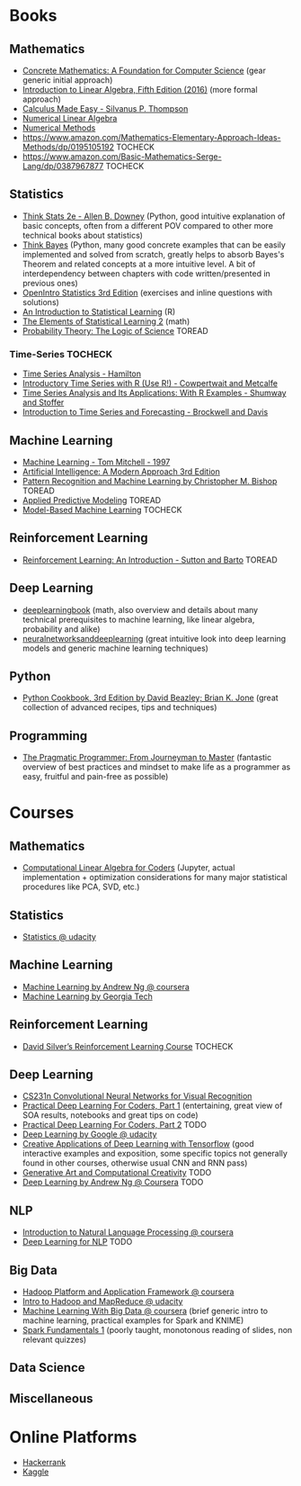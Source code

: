 # Books

## Mathematics
* [Concrete Mathematics: A Foundation for Computer Science](https://www.amazon.it/Concrete-Mathematics-Foundation-Computer-Science/dp/0201558025) (gear generic initial approach)
* [Introduction to Linear Algebra, Fifth Edition (2016)](http://math.mit.edu/~gs/linearalgebra/) (more formal approach)
* [Calculus Made Easy - Silvanus P. Thompson]()
* [Numerical Linear Algebra](https://www.amazon.com/Numerical-Linear-Algebra-Lloyd-Trefethen/dp/0898713617)
* [Numerical Methods](https://www.amazon.com/Numerical-Methods-Analysis-Implementation-Algorithms/dp/0691151229)
* https://www.amazon.com/Mathematics-Elementary-Approach-Ideas-Methods/dp/0195105192 TOCHECK
* https://www.amazon.com/Basic-Mathematics-Serge-Lang/dp/0387967877 TOCHECK

## Statistics
* [Think Stats 2e - Allen B. Downey](http://greenteapress.com/wp/think-stats-2e/) (Python, good intuitive explanation of basic concepts, often from a different POV compared to other more technical books about statistics)
* [Think Bayes](http://greenteapress.com/wp/think-bayes/) (Python, many good concrete examples that can be easily implemented and solved from scratch, greatly helps to absorb Bayes's Theorem and related concepts at a more intuitive level. A bit of interdependency between chapters with code written/presented in previous ones)
* [OpenIntro Statistics 3rd Edition](https://www.openintro.org/stat/textbook.php?stat_book=os) (exercises and inline questions with solutions)
* [An Introduction to Statistical Learning](http://www-bcf.usc.edu/~gareth/ISL/) (R)
* [The Elements of Statistical Learning 2](https://web.stanford.edu/~hastie/Papers/ESLII.pdf) (math)
* [Probability Theory: The Logic of Science](https://www.goodreads.com/book/show/151848.Probability_Theory) TOREAD

### Time-Series TOCHECK
* [Time Series Analysis - Hamilton](https://www.amazon.com/gp/product/0691042896)
* [Introductory Time Series with R (Use R!) - Cowpertwait and Metcalfe](https://www.amazon.com/gp/product/038788697)
* [Time Series Analysis and Its Applications: With R Examples - Shumway and Stoffer](https://www.amazon.co.uk/d/Books/Time-Analysis-Its-Applications-Statistics/144197864X)
* [Introduction to Time Series and Forecasting - Brockwell and Davis](https://www.amazon.com/Introduction-Series-Forecasting-Springer-Statistics/dp/0387953515/)

## Machine Learning
* [Machine Learning - Tom Mitchell - 1997](http://www.cs.cmu.edu/~tom/mlbook.html)
* [Artificial Intelligence: A Modern Approach 3rd Edition](http://aima.cs.berkeley.edu/)
* [Pattern Recognition and Machine Learning by Christopher M. Bishop](http://www.springer.com/gp/book/9780387310732) TOREAD
* [Applied Predictive Modeling](http://appliedpredictivemodeling.com/) TOREAD
* [Model-Based Machine Learning](http://mbmlbook.com/index.html) TOCHECK

## Reinforcement Learning
* [Reinforcement Learning: An Introduction - Sutton and Barto](http://incompleteideas.net/sutton/book/the-book-2nd.html) TOREAD
 
## Deep Learning
* [deeplearningbook](http://www.deeplearningbook.org/) (math, also overview and details about many technical prerequisites to machine learning, like linear algebra, probability and alike)
* [neuralnetworksanddeeplearning](http://neuralnetworksanddeeplearning.com/) (great intuitive look into deep learning models and generic machine learning techniques)

## Python
* [Python Cookbook, 3rd Edition by David Beazley; Brian K. Jone](http://shop.oreilly.com/product/0636920027072.do) (great collection of advanced recipes, tips and techniques)

## Programming
* [The Pragmatic Programmer: From Journeyman to Master](https://www.amazon.com/Pragmatic-Programmer-Journeyman-Master/dp/020161622X) (fantastic overview of best practices and mindset to make life as a programmer as easy, fruitful and pain-free as possible)

# Courses

## Mathematics
* [Computational Linear Algebra for Coders](https://github.com/fastai/numerical-linear-algebra/blob/master/README.md) (Jupyter, actual implementation + optimization considerations for many major statistical procedures like PCA, SVD, etc.)

## Statistics
* [Statistics @ udacity]()

## Machine Learning
* [Machine Learning by Andrew Ng @ coursera](https://www.coursera.org/learn/machine-learning)
* [Machine Learning by Georgia Tech](https://www.udacity.com/course/machine-learning--ud262)

## Reinforcement Learning
* [David Silver’s Reinforcement Learning Course](http://www0.cs.ucl.ac.uk/staff/d.silver/web/Teaching.html) TOCHECK

## Deep Learning
* [CS231n Convolutional Neural Networks for Visual Recognition](https://cs231n.github.io/)
* [Practical Deep Learning For Coders, Part 1](http://course.fast.ai/index.html) (entertaining, great view of SOA results, notebooks and great tips on code)
* [Practical Deep Learning For Coders, Part 2](http://www.fast.ai/2017/07/28/deep-learning-part-two-launch/) TODO
* [Deep Learning by Google @ udacity](https://classroom.udacity.com/courses/ud730)
* [Creative Applications of Deep Learning with Tensorflow](https://www.kadenze.com/courses/creative-applications-of-deep-learning-with-tensorflow-iv) (good interactive examples and exposition, some specific topics not generally found in other courses, otherwise usual CNN and RNN pass)
* [Generative Art and Computational Creativity](https://www.kadenze.com/courses/generative-art-and-computational-creativity/info) TODO
* [Deep Learning by Andrew Ng @ Coursera](https://www.deeplearning.ai/) TODO

## NLP
* [Introduction to Natural Language Processing @ coursera]()
* [Deep Learning for NLP](http://cs224d.stanford.edu/syllabus.html) TODO

## Big Data
* [Hadoop Platform and Application Framework @ coursera](https://www.coursera.org/learn/hadoop)
* [Intro to Hadoop and MapReduce @ udacity](https://classroom.udacity.com/courses/ud617)
* [Machine Learning With Big Data @ coursera](https://www.coursera.org/learn/big-data-machine-learning/home/welcome) (brief generic intro to machine learning, practical examples for Spark and KNIME)
* [Spark Fundamentals 1](https://bigdatauniversity.com/courses/what-is-spark/) (poorly taught, monotonous reading of slides, non relevant quizzes)

## Data Science 

## Miscellaneous

# Online Platforms
* [Hackerrank](https://www.hackerrank.com/)
* [Kaggle](https://kaggle.com)